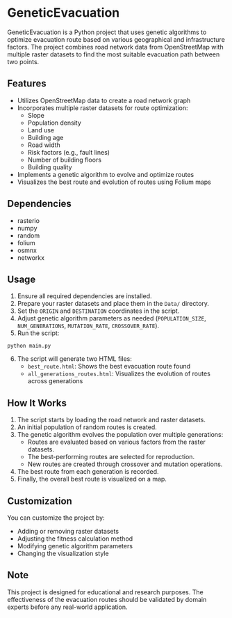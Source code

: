 # GeneticEvacuation

GeneticEvacuation is a Python project that uses genetic algorithms to optimize evacuation route based on various geographical and infrastructure factors. The project combines road network data from OpenStreetMap with multiple raster datasets to find the most suitable evacuation path between two points.

## Features

- Utilizes OpenStreetMap data to create a road network graph
- Incorporates multiple raster datasets for route optimization:
  - Slope
  - Population density
  - Land use
  - Building age
  - Road width
  - Risk factors (e.g., fault lines)
  - Number of building floors
  - Building quality
- Implements a genetic algorithm to evolve and optimize routes
- Visualizes the best route and evolution of routes using Folium maps

## Dependencies

- rasterio
- numpy
- random
- folium
- osmnx
- networkx

## Usage

1. Ensure all required dependencies are installed.
2. Prepare your raster datasets and place them in the `Data/` directory.
3. Set the `ORIGIN` and `DESTINATION` coordinates in the script.
4. Adjust genetic algorithm parameters as needed (`POPULATION_SIZE`, `NUM_GENERATIONS`, `MUTATION_RATE`, `CROSSOVER_RATE`).
5. Run the script:

```
python main.py
```

6. The script will generate two HTML files:
   - `best_route.html`: Shows the best evacuation route found
   - `all_generations_routes.html`: Visualizes the evolution of routes across generations

## How It Works

1. The script starts by loading the road network and raster datasets.
2. An initial population of random routes is created.
3. The genetic algorithm evolves the population over multiple generations:
   - Routes are evaluated based on various factors from the raster datasets.
   - The best-performing routes are selected for reproduction.
   - New routes are created through crossover and mutation operations.
4. The best route from each generation is recorded.
5. Finally, the overall best route is visualized on a map.

## Customization

You can customize the project by:
- Adding or removing raster datasets
- Adjusting the fitness calculation method
- Modifying genetic algorithm parameters
- Changing the visualization style

## Note

This project is designed for educational and research purposes. The effectiveness of the evacuation routes should be validated by domain experts before any real-world application.
